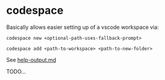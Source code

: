 # codespace

Basically allows easier setting up of a vscode workspace via:

```
codespace new <optional-path-uses-fallback-prompt>
```

```
codespace add <path-to-workspace> <path-to-new-folder>
```

See [help-output.md](./docs/help-output.md)

TODO...